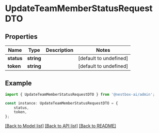 # UpdateTeamMemberStatusRequestDTO


## Properties

Name | Type | Description | Notes
------------ | ------------- | ------------- | -------------
**status** | **string** |  | [default to undefined]
**token** | **string** |  | [default to undefined]

## Example

```typescript
import { UpdateTeamMemberStatusRequestDTO } from '@nestbox-ai/admin';

const instance: UpdateTeamMemberStatusRequestDTO = {
    status,
    token,
};
```

[[Back to Model list]](../README.md#documentation-for-models) [[Back to API list]](../README.md#documentation-for-api-endpoints) [[Back to README]](../README.md)

